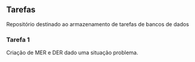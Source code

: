 ## Tarefas 
Repositório destinado ao armazenamento de tarefas de bancos de dados

### Tarefa 1
Criação de MER e DER dado uma situação problema.
